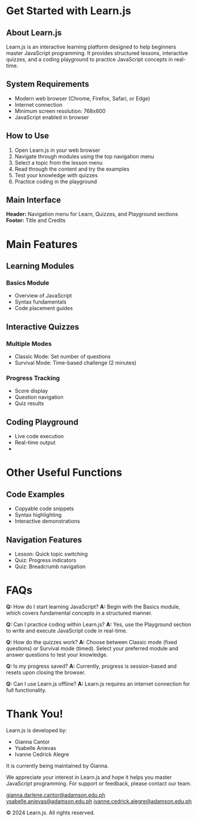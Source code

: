 # Get Started with Learn.js
## About Learn.js
Learn.js is an interactive learning platform designed to help beginners master JavaScript programming. It provides structured lessons, interactive quizzes, and a coding playground to practice JavaScript concepts in real-time.

## System Requirements
- Modern web browser (Chrome, Firefox, Safari, or Edge)
- Internet connection
- Minimum screen resolution: 768x600
- JavaScript enabled in browser

## How to Use
1. Open Learn.js in your web browser
2. Navigate through modules using the top navigation menu
3. Select a topic from the lesson menu
4. Read through the content and try the examples
5. Test your knowledge with quizzes
6. Practice coding in the playground

## Main Interface
**Header:** Navigation menu for Learn, Quizzes, and Playground sections
**Footer:** Title and Credits

# Main Features
## Learning Modules
### Basics Module
- Overview of JavaScript
- Syntax fundamentals
- Code placement guides
## Interactive Quizzes
### Multiple Modes
- Classic Mode: Set number of questions
- Survival Mode: Time-based challenge (2 minutes)
### Progress Tracking
- Score display
- Question navigation
- Quiz results
## Coding Playground
- Live code execution
- Real-time output
- 
# Other Useful Functions
## Code Examples
- Copyable code snippets
- Syntax highlighting
- Interactive demonstrations
## Navigation Features
- Lesson: Quick topic switching
- Quiz: Progress indicators
- Quiz: Breadcrumb navigation

# FAQs
**Q:** How do I start learning JavaScript?
**A:** Begin with the Basics module, which covers fundamental concepts in a structured manner.

**Q:** Can I practice coding within Learn.js?
**A:** Yes, use the Playground section to write and execute JavaScript code in real-time.

**Q:** How do the quizzes work?
**A:** Choose between Classic mode (fixed questions) or Survival mode (timed). Select your preferred module and answer questions to test your knowledge.

**Q:** Is my progress saved?
**A:** Currently, progress is session-based and resets upon closing the browser.

**Q:** Can I use Learn.js offline?
**A:** Learn.js requires an internet connection for full functionality.

# Thank You!
Learn.js is developed by:

- Gianna Cantor
- Ysabelle Anievas
- Ivanne Cedrick Alegre

It is currently being maintained by Gianna.

We appreciate your interest in Learn.js and hope it helps you master JavaScript programming. For support or feedback, please contact our team.

gianna.darlene.cantor@adamson.edu.ph
ysabelle.anievas@adamson.edu.ph
ivanne.cedrick.alegre@adamson.edu.ph

© 2024 Learn.js. All rights reserved.
